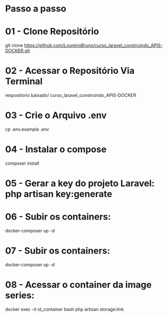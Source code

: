 # Passo a passo 

# 01 - Clone Repositório
git clone https://github.com/LoureiroBruno/curso_laravel_construindo_APIS-DOCKER.git

# 02 - Acessar o Repositório Via Terminal
respositorio baixado/ curso_laravel_construindo_APIS-DOCKER

# 03 - Crie o Arquivo .env
cp .env.example .env

# 04 - Instalar o compose
composer install

# 05 - Gerar a key do projeto Laravel: php artisan key:generate

# 06 - Subir os containers: 
docker-composer up -d 

# 07 - Subir os containers: 
docker-composer up -d 

# 08 - Acessar o container da image series:
docker exec -it id_container bash 
php artisan storage:link 





